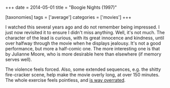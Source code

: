 +++
date = 2014-05-01
title = "Boogie Nights (1997)"

[taxonomies]
tags = ['average']
categories = ['movies']
+++

I watched this several years ago and do not remember being impressed. I
just now revisited it to ensure I didn\'t miss anything. Well, it\'s not
much. The character of the lead is curious, with its great innocence and
kindness, until over halfway through the movie when he displays
jealousy. It\'s not a good performance, but more a half-comic one. The
more interesting one is that by Julianne Moore, who is more desirable
here than elsewhere (if memory serves well).

The violence feels forced. Also, some extended sequences, e.g. the
shitty fire-cracker scene, help make the movie overly long, at over 150
minutes. The whole exercise feels pointless, and [is way overrated].

  [is way overrated]: http://en.wikipedia.org/wiki/Boogie_Nights#Release_and_reception
